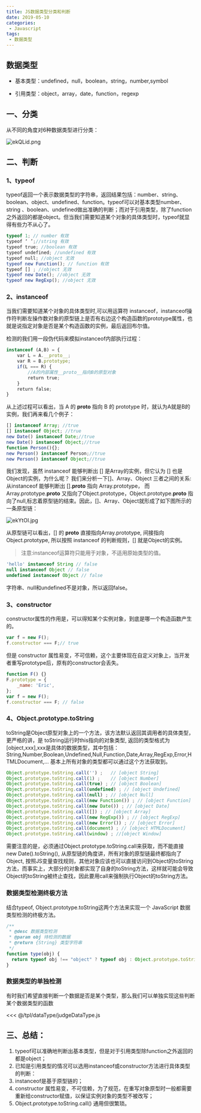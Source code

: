 ```yaml
--- 
title: JS数据类型分类和判断
date: 2019-05-10
categories: 
 - Javascript
tags: 
 - 数据类型
---
```


## 数据类型

- 基本类型：undefined，null，boolean，string，number,symbol
  
- 引用类型：object，array，date，function，regexp

## 一、分类

从不同的角度对6种数据类型进行分类：

![ekQLid.png](https://s2.ax1x.com/2019/07/23/ekQLid.png)

## 二、判断

### 1、typeof

typeof返回一个表示数据类型的字符串，返回结果包括：number、string、boolean、object、undefined、function。typeof可以对基本类型number、string  、boolean、undefined做出准确的判断；而对于引用类型，除了function之外返回的都是object。但当我们需要知道某个对象的具体类型时，typeof就显得有些力不从心了。

~~~ js
typeof 1; // number 有效
typeof ‘ ’;//string 有效
typeof true; //boolean 有效
typeof undefined; //undefined 有效
typeof null; //object 无效
typeof new Function(); // function 有效
typeof [] ; //object 无效
typeof new Date(); //object 无效
typeof new RegExp(); //object 无效
~~~~

### 2、instanceof

当我们需要知道某个对象的具体类型时,可以用运算符 instanceof，instanceof操作符判断左操作数对象的原型链上是否有右边这个构造函数的prototype属性，也就是说指定对象是否是某个构造函数的实例，最后返回布尔值。      

检测的我们用一段伪代码来模拟instanceof内部执行过程：

~~~ js
instanceof (A,B) = {
    var L = A.__proto__;
    var R = B.prototype;
    if(L === R) {
        //A的内部属性__proto__指向B的原型对象
        return true;
    }
    return false;
}
~~~

从上述过程可以看出，当 A 的 __proto__ 指向 B 的 prototype 时，就认为A就是B的实例，我们再来看几个例子：

``` js
[] instanceof Array; //true
[] instanceof Object; //true
new Date() instanceof Date;//true
new Date() instanceof Object;//true
function Person(){};
new Person() instanceof Person;//true
new Person() instanceof Object;//true
```

我们发现，虽然 instanceof 能够判断出 [] 是Array的实例，但它认为 [] 也是Object的实例，为什么呢？ 我们来分析一下[]、Array、Object 三者之间的关系: 从instanceof 能够判断出 [].__proto__ 指向 Array.prototype， 而 Array.prototype.__proto__ 又指向了Object.prototype，Object.prototype.__proto__ 指向了null,标志着原型链的结束。因此，[]、Array、Object就形成了如下图所示的一条原型链：

![ekYtOI.jpg](https://s2.ax1x.com/2019/07/23/ekYtOI.jpg)


从原型链可以看出，[] 的 __proto__  直接指向Array.prototype, 间接指向Object.prototype, 所以按照 instanceof 的判断规则，[] 就是Object的实例。

> 注意:instanceof运算符只能用于对象，不适用原始类型的值。

``` js
'hello' instanceof String // false
null instanceof Object // false
undefined instanceof Object // false
```

字符串、null和undefined不是对象，所以返回false。

### 3、constructor

constructor属性的作用是，可以得知某个实例对象，到底是哪一个构造函数产生的。

``` js
var f = new F();
f.constructor === F;// true
```
但是 constructor 属性易变，不可信赖，这个主要体现在自定义对象上，当开发者重写prototype后，原有的constructor会丢失。

``` js
function F() {}
F.prototype = {
	_name: 'Eric',
};
var f = new F();
f.constructor === F; // false
```


### 4、Object.prototype.toString 

toString是Object原型对象上的一个方法，该方法默认返回其调用者的具体类型，更严格的讲，是 toString运行时this指向的对象类型, 返回的类型格式为[object,xxx],xxx是具体的数据类型，其中包括：String,Number,Boolean,Undefined,Null,Function,Date,Array,RegExp,Error,HTMLDocument,... 基本上所有对象的类型都可以通过这个方法获取到。

``` js
Object.prototype.toString.call('') ;   // [object String]
Object.prototype.toString.call(1) ;    // [object Number]
Object.prototype.toString.call(true) ; // [object Boolean]
Object.prototype.toString.call(undefined) ; // [object Undefined]
Object.prototype.toString.call(null) ; // [object Null]
Object.prototype.toString.call(new Function()) ; // [object Function]
Object.prototype.toString.call(new Date()) ; // [object Date]
Object.prototype.toString.call([]) ; // [object Array]
Object.prototype.toString.call(new RegExp()) ; // [object RegExp]
Object.prototype.toString.call(new Error()) ; // [object Error]
Object.prototype.toString.call(document) ; // [object HTMLDocument]
Object.prototype.toString.call(window) ; //[object Window]
```

需要注意的是，必须通过Object.prototype.toString.call来获取，而不能直接 new Date().toString(), 从原型链的角度讲，所有对象的原型链最终都指向了Object, 按照JS变量查找规则，其他对象应该也可以直接访问到Object的toString方法，而事实上，大部分的对象都实现了自身的toString方法，这样就可能会导致Object的toString被终止查找，因此要用call来强制执行Object的toString方法。

### 数据类型检测终极方法

结合typeof, Object.prototype.toString这两个方法来实现一个 JavaScript 数据类型检测的终极方法。

``` js
/**
 * @desc 数据类型检测
 * @param obj 待检测的数据
 * @return {String} 类型字符串
 */
function type(obj) {
  return typeof obj !== "object" ? typeof obj : Object.prototype.toString.call(obj).slice(8, -1).toLowerCase();
}
```

### 数据类型的单独检测

有时我们希望直接判断一个数据是否是某个类型，那么我们可以单独实现这些判断某个数据类型的函数

<<< @/tpl/dataType/judgeDataType.js

## 三、总结：

1. typeof可以准确地判断出基本类型，但是对于引用类型除function之外返回的都是object；
2. 已知是引用类型的情况可以选用instanceof或constructor方法进行具体类型的判断：
3. instanceof是基于原型链的；
4. constructor 属性易变，不可信赖，为了规范，在重写对象原型时一般都需要重新给constructor赋值，以保证实例对象的类型不被改写；
5. Object.prototype.toString.call() 通用但很繁琐。
